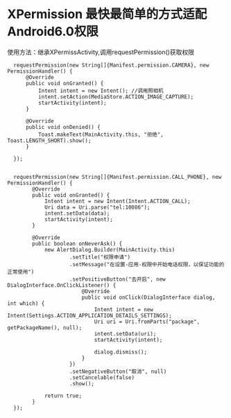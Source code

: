 # XPermission 最快最简单的方式适配Android6.0权限

使用方法：继承XPermissActivity,调用requestPermission()获取权限



      requestPermission(new String[]{Manifest.permission.CAMERA}, new PermissionHandler() {
          @Override
          public void onGranted() {
              Intent intent = new Intent(); //调用照相机
              intent.setAction(MediaStore.ACTION_IMAGE_CAPTURE);
              startActivity(intent);
          }

          @Override
          public void onDenied() {
              Toast.makeText(MainActivity.this, "拒绝", Toast.LENGTH_SHORT).show();
          }

      });


      requestPermission(new String[]{Manifest.permission.CALL_PHONE}, new PermissionHandler() {
            @Override
            public void onGranted() {
                Intent intent = new Intent(Intent.ACTION_CALL);
                Uri data = Uri.parse("tel:10086");
                intent.setData(data);
                startActivity(intent);
            }

            @Override
            public boolean onNeverAsk() {
                new AlertDialog.Builder(MainActivity.this)
                        .setTitle("权限申请")
                        .setMessage("在设置-应用-权限中开始电话权限，以保证功能的正常使用")
                        .setPositiveButton("去开启", new DialogInterface.OnClickListener() {
                            @Override
                            public void onClick(DialogInterface dialog, int which) {
                                Intent intent = new Intent(Settings.ACTION_APPLICATION_DETAILS_SETTINGS);
                                Uri uri = Uri.fromParts("package", getPackageName(), null);
                                intent.setData(uri);
                                startActivity(intent);

                                dialog.dismiss();
                            }
                        })
                        .setNegativeButton("取消", null)
                        .setCancelable(false)
                        .show();

                return true;
            }
      });
